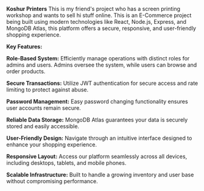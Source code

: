 **Koshur Printers**
This is my friend's project who has a screen printing workshop and wants to sell hi stuff online. This is an E-Commerce project being built using
modern technologies like React, Node.js, Express, and MongoDB Atlas, this platform offers a secure, responsive, and user-friendly shopping experience.

**Key Features:**

**Role-Based System:** Efficiently manage operations with distinct roles for admins and users. Admins oversee the system, while users can browse and order products.

**Secure Transactions:** Utilize JWT authentication for secure access and rate limiting to protect against abuse.

**Password Management:** Easy password changing functionality ensures user accounts remain secure.

**Reliable Data Storage:** MongoDB Atlas guarantees your data is securely stored and easily accessible.

**User-Friendly Design:** Navigate through an intuitive interface designed to enhance your shopping experience.

**Responsive Layout:** Access our platform seamlessly across all devices, including desktops, tablets, and mobile phones.

**Scalable Infrastructure:** Built to handle a growing inventory and user base without compromising performance.
